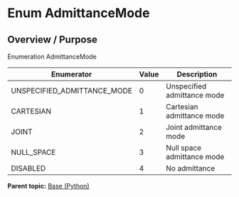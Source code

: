 # Enum AdmittanceMode

## Overview / Purpose

Enumeration AdmittanceMode

|Enumerator|Value|Description|
|----------|-----|-----------|
|UNSPECIFIED\_ADMITTANCE\_MODE|0|Unspecified admittance mode|
|CARTESIAN|1|Cartesian admittance mode|
|JOINT|2|Joint admittance mode|
|NULL\_SPACE|3|Null space admittance mode|
|DISABLED|4|No admittance|

**Parent topic:** [Base \(Python\)](../../summary_pages/Base.md)

